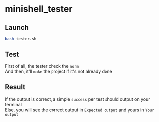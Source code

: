 # minishell_tester

## Launch
```bash
bash tester.sh
```

## Test
First of all, the tester check the `norm`  
And then, it'll `make` the project if it's not already done  

## Result
If the output is correct, a simple `success` per test should output on your terminal  
Else, you will see the correct output in `Expected output` and yours in `Your output`
